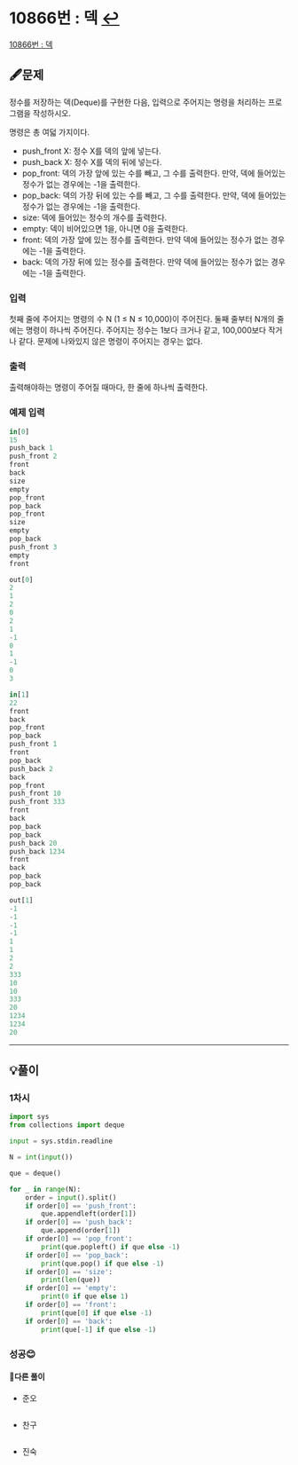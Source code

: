 # 10866번 : 덱 [↩](../../acmicpc)

[10866번 : 덱](https://www.acmicpc.net/problem/10866)

## 🖋️문제

정수를 저장하는 덱(Deque)를 구현한 다음, 입력으로 주어지는 명령을 처리하는 프로그램을 작성하시오.

명령은 총 여덟 가지이다.

- push_front X: 정수 X를 덱의 앞에 넣는다.
- push_back X: 정수 X를 덱의 뒤에 넣는다.
- pop_front: 덱의 가장 앞에 있는 수를 빼고, 그 수를 출력한다. 만약, 덱에 들어있는 정수가 없는 경우에는 -1을 출력한다.
- pop_back: 덱의 가장 뒤에 있는 수를 빼고, 그 수를 출력한다. 만약, 덱에 들어있는 정수가 없는 경우에는 -1을 출력한다.
- size: 덱에 들어있는 정수의 개수를 출력한다.
- empty: 덱이 비어있으면 1을, 아니면 0을 출력한다.
- front: 덱의 가장 앞에 있는 정수를 출력한다. 만약 덱에 들어있는 정수가 없는 경우에는 -1을 출력한다.
- back: 덱의 가장 뒤에 있는 정수를 출력한다. 만약 덱에 들어있는 정수가 없는 경우에는 -1을 출력한다.

### 입력

 첫째 줄에 주어지는 명령의 수 N (1 ≤ N ≤ 10,000)이 주어진다. 둘째 줄부터 N개의 줄에는 명령이 하나씩 주어진다. 주어지는 정수는 1보다 크거나 같고, 100,000보다 작거나 같다. 문제에 나와있지 않은 명령이 주어지는 경우는 없다.

### 출력

출력해야하는 명령이 주어질 때마다, 한 줄에 하나씩 출력한다.

### 예제 입력

```python
in[0]
15
push_back 1
push_front 2
front
back
size
empty
pop_front
pop_back
pop_front
size
empty
pop_back
push_front 3
empty
front

out[0]
2
1
2
0
2
1
-1
0
1
-1
0
3

in[1]
22
front
back
pop_front
pop_back
push_front 1
front
pop_back
push_back 2
back
pop_front
push_front 10
push_front 333
front
back
pop_back
pop_back
push_back 20
push_back 1234
front
back
pop_back
pop_back

out[1]
-1
-1
-1
-1
1
1
2
2
333
10
10
333
20
1234
1234
20
```

---

## 💡풀이

### 1차시

```python
import sys
from collections import deque

input = sys.stdin.readline

N = int(input())

que = deque()

for _ in range(N):
    order = input().split()
    if order[0] == 'push_front':
        que.appendleft(order[1])
    if order[0] == 'push_back':
        que.append(order[1])
    if order[0] == 'pop_front':
        print(que.popleft() if que else -1)
    if order[0] == 'pop_back':
        print(que.pop() if que else -1)
    if order[0] == 'size':
        print(len(que))
    if order[0] == 'empty':
        print(0 if que else 1)
    if order[0] == 'front':
        print(que[0] if que else -1)
    if order[0] == 'back':
        print(que[-1] if que else -1)
```

###  성공😊


#### 🤝다른 풀이

* 준오

```python

```

* 찬구

```java

```

* 진숙

```java

```

